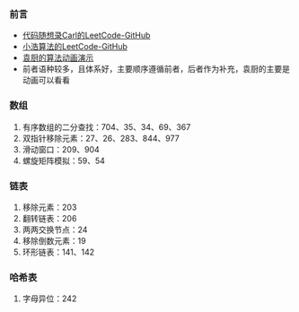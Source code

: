 ### 前言
* [代码随想录Carl的LeetCode-GitHub](https://github.com/youngyangyang04/leetcode-master)
* [小浩算法的LeetCode-GitHub](https://github.com/geekxh/hello-algorithm)
* [袁厨的算法动画演示](https://github.com/chefyuan/algorithm-base)
* 前者语种较多，且体系好，主要顺序遵循前者，后者作为补充，袁厨的主要是动画可以看看

### 数组
1. 有序数组的二分查找：704、35、34、69、367
2. 双指针移除元素：27、26、283、844、977
3. 滑动窗口：209、904
4. 螺旋矩阵模拟：59、54

### 链表
1. 移除元素：203
2. 翻转链表：206
3. 两两交换节点：24
4. 移除倒数元素：19
5. 环形链表：141、142

### 哈希表
1. 字母异位：242